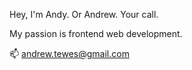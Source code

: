 Hey, I'm Andy. Or Andrew. Your call.

My passion is frontend web development.

📫 andrew.tewes@gmail.com

